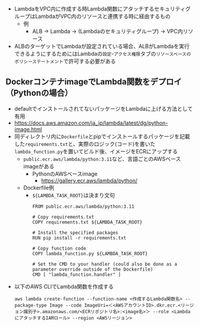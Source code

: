 - LambdaをVPC内に作成する時Lambda関数にアタッチするセキュリティグループはLambdaがVPC内のリソースと連携する時に経由するもの
  - 例
    - ALB → Lambda → (Lambdaのセキュリティグループ) → VPC内リソース
- ALBのターゲットでLambdaが設定されている場合、ALBがLambdaを実行できるようにするためにはLambdaの`設定`-`アクセス権限`タブの`リソースベースのポリシーステートメント`で許可する必要がある

## DockerコンテナimageでLambda関数をデプロイ（Pythonの場合）
- defaultでインストールされてないパッケージをLambdaに上げる方法として有用
- https://docs.aws.amazon.com/ja_jp/lambda/latest/dg/python-image.html
- 同ディレクトリ内に`Dockerfile`とpipでインストールするパッケージを記載した`requirements.txt`と、実際のロジック(コード)を書いた`lambda_function.py`を置いてビルド後、イメージをECRにアップする
  - `public.ecr.aws/lambda/python:3.11`など、言語ごとのAWSベースimageがある
    - PythonのAWSベースimage
      - https://gallery.ecr.aws/lambda/python/
  - Dockerfile例
    - `${LAMBDA_TASK_ROOT}`は決まり文句
      ~~~
      FROM public.ecr.aws/lambda/python:3.11

      # Copy requirements.txt
      COPY requirements.txt ${LAMBDA_TASK_ROOT}

      # Install the specified packages
      RUN pip install -r requirements.txt

      # Copy function code
      COPY lambda_function.py ${LAMBDA_TASK_ROOT}

      # Set the CMD to your handler (could also be done as a parameter override outside of the Dockerfile)
      CMD [ "lambda_function.handler" ]
      ~~~
- 以下のAWS CLIでLambda関数を作成する  
  ~~~
  aws lambda create-function --function-name <作成するLambda関数名> --package-type Image --code ImageUri=＜<AWSアカウントID>.dkr.ecr.<リージョン識別子>.amazonaws.com/<ECRリポジトリ名>:<image名>＞ --role <LambdaにアタッチするIAMロール> --region <AWSリージョン>
  ~~~